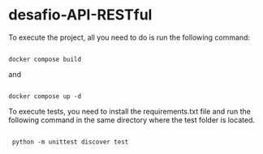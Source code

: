 # desafio-API-RESTful

To execute the project, all you need to do is run the following command:

<code>
docker compose build
</code>

 and

<code>
docker compose up -d
</code>
 
To execute tests, you need to install the requirements.txt file and 
run the following command in the same directory where the test folder is located.

<code>
 python -m unittest discover test
</code>
